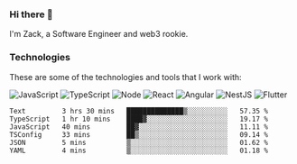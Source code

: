 ### Hi there 👋
I'm Zack, a Software Engineer and web3 rookie.

### Technologies
These are some of the technologies and tools that I work with:

![JavaScript](https://img.shields.io/badge/JavaScript-323330.svg?logo=javascript&logoColor=F7DF1E) 
![TypeScript](https://img.shields.io/badge/TypeScript-007ACC.svg?logo=typescript&logoColor=white) 
![Node](https://img.shields.io/badge/Node.js-43853D.svg?logo=node.js&logoColor=white)
![React](https://img.shields.io/badge/React-20232a.svg?logo=react&logoColor=61DAFB) 
![Angular](https://img.shields.io/badge/Angular-E23237.svg?logo=angularjs&logoColor=white)
![NestJS](https://img.shields.io/badge/NestJS-E0234E?logo=nestjs&logoColor=white)
![Flutter](https://img.shields.io/badge/Flutter-02569B.svg?logo=flutter&logoColor=white)

<!--START_SECTION:waka-->

```text
Text         3 hrs 30 mins   ██████████████▒░░░░░░░░░░   57.35 %
TypeScript   1 hr 10 mins    ████▓░░░░░░░░░░░░░░░░░░░░   19.17 %
JavaScript   40 mins         ██▓░░░░░░░░░░░░░░░░░░░░░░   11.11 %
TSConfig     33 mins         ██▒░░░░░░░░░░░░░░░░░░░░░░   09.14 %
JSON         5 mins          ▒░░░░░░░░░░░░░░░░░░░░░░░░   01.62 %
YAML         4 mins          ▒░░░░░░░░░░░░░░░░░░░░░░░░   01.18 %
```

<!--END_SECTION:waka-->
